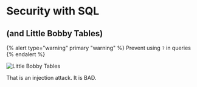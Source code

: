 # Security with SQL
## (and Little Bobby Tables)

{% alert type="warning" primary "warning" %} Prevent using `?` in queries {% endalert %}

![Little Bobby Tables](https://imgs.xkcd.com/comics/exploits_of_a_mom.png)

That is an injection attack. 
It is BAD.